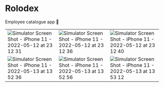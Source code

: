 # Rolodex
Employee catalogue app 🤠

| | | |
| ---- | ----- | ---- |
| ![Simulator Screen Shot - iPhone 11 - 2022-05-12 at 23 12 31](https://user-images.githubusercontent.com/22358682/168204121-ebd7af5d-352f-45e9-b677-7cac66560900.png) | ![Simulator Screen Shot - iPhone 11 - 2022-05-12 at 23 12 36](https://user-images.githubusercontent.com/22358682/168204124-062b938a-d3b3-4ede-b9fc-92f8af912e85.png) | ![Simulator Screen Shot - iPhone 11 - 2022-05-12 at 23 12 40](https://user-images.githubusercontent.com/22358682/168204122-b5b86a51-7a1c-43db-95b6-934eb4c2af12.png) |
| ![Simulator Screen Shot - iPhone 11 - 2022-05-13 at 13 52 36](https://user-images.githubusercontent.com/22358682/168340360-3914fa0f-d1b2-4a11-9557-b7acea88bccc.png) | ![Simulator Screen Shot - iPhone 11 - 2022-05-13 at 13 52 56](https://user-images.githubusercontent.com/22358682/168340361-205a5831-01e7-4346-a0f5-9570ac4184f1.png) | ![Simulator Screen Shot - iPhone 11 - 2022-05-13 at 13 53 12](https://user-images.githubusercontent.com/22358682/168340362-954f86b0-e54e-4d31-9fd4-41be4129d899.png) |
